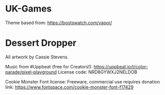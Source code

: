 # UK-Games

Theme based from:
https://bootswatch.com/vapor/

# Dessert Dropper 
All artwork by Cassie Stevens. 

Music from #Uppbeat (free for Creators!):
https://uppbeat.io/t/color-parade/pixel-playground
License code: NRD8GYWXJ2NELDOB

Cookie Monster Font
license: Freeware, commercial use requires donation
link: https://www.fontspace.com/cookie-monster-font-f17429

